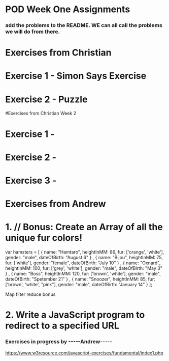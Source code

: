 # POD Week One Assignments

### add the problems to the README. WE can all call the problems we will do from there.


# Exercises from Christian
# Exercise 1 - Simon Says Exercise


# Exercise 2 - Puzzle

#Exercises from Christian Week 2

# Exercise 1 - 

# Exercise 2 - 

# Exercise 3 - 


# Exercises from Andrew



 # 1. // Bonus: Create an Array of all the unique fur colors!
var hamsters = [
    {
        name: "Hamtaro",
        heightInMM: 86,
        fur: ['orange', 'white'],
        gender: "male",
        dateOfBirth: "August 6"
    } , {
        name: "Bijou",
        heightInMM: 75,
        fur: ['white'],
        gender: "female",
        dateOfBirth: "July 10"
    } , {
        name: "Oxnard",
        heightInMM: 100,
        fur: ['grey', 'white'],
        gender: "male",
        dateOfBirth: "May 3"
    } , {
        name: "Boss",
        heightInMM: 120,
        fur: ['brown', 'white'],
        gender: "male",
        dateOfBirth: "Spetember 21"
    } , {
        name: "Snoozer",
        heightInMM: 85,
        fur: ['brown', 'white', "pink"],
        gender: "male",
        dateOfBirth: "January 14"
    }
];

Map filter reduce bonus

# 2. Write a JavaScript program to redirect to a specified URL

### Exercises in progress by -----Andrew-----
https://www.w3resource.com/javascript-exercises/fundamental/index1.php